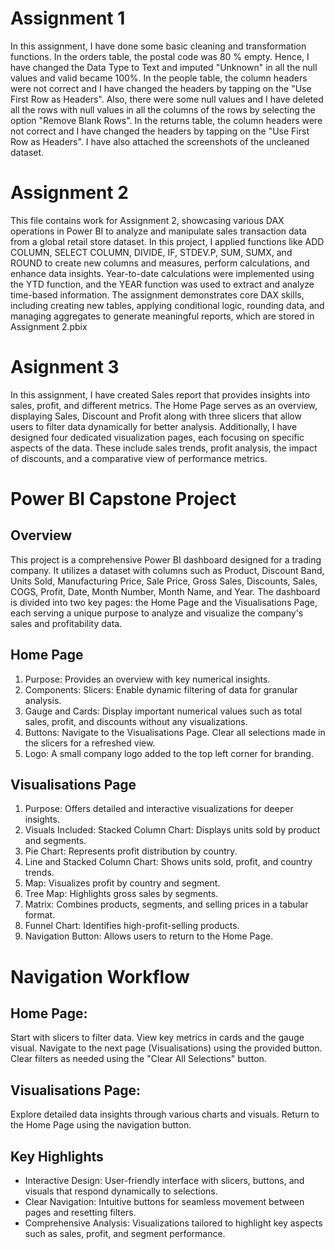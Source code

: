 # Assignment 1
In this assignment, I have done some basic cleaning and transformation functions. In the orders table, the postal code was 80 % empty. Hence, I have changed the Data Type to Text and imputed "Unknown" in all the null values and valid became 100%. In the people table, the column headers were not correct and I have changed the headers by tapping on the "Use First Row as Headers". Also, there were some null values and I have deleted all the rows with null values in all the columns of the rows by selecting the option "Remove Blank Rows". In the returns table,  the column headers were not correct and I have changed the headers by tapping on the "Use First Row as Headers".
I have also attached the screenshots of the uncleaned dataset.
# Assignment 2
This file contains work for Assignment 2, showcasing various DAX operations in Power BI to analyze and manipulate sales transaction data from a global retail store dataset. In this project, I applied functions like ADD COLUMN, SELECT COLUMN, DIVIDE, IF, STDEV.P, SUM, SUMX, and ROUND to create new columns and measures, perform calculations, and enhance data insights. Year-to-date calculations were implemented using the YTD function, and the YEAR function was used to extract and analyze time-based information. The assignment demonstrates core DAX skills, including creating new tables, applying conditional logic, rounding data, and managing aggregates to generate meaningful reports, which are stored in Assignment 2.pbix
# Asignment 3
In this assignment, I have created Sales report that provides insights into sales, profit, and different metrics. The Home Page serves as an overview, displaying Sales, Discount and Profit along with three slicers that allow users to filter data dynamically for better analysis. Additionally, I have designed four dedicated visualization pages, each focusing on specific aspects of the data. These include sales trends, profit analysis, the impact of discounts, and a comparative view of performance metrics. 
# Power BI Capstone Project

## Overview

This project is a comprehensive Power BI dashboard designed for a trading company. It utilizes a dataset with columns such as Product, Discount Band, Units Sold, Manufacturing Price, Sale Price, Gross Sales, Discounts, Sales, COGS, Profit, Date, Month Number, Month Name, and Year. The dashboard is divided into two key pages: the Home Page and the Visualisations Page, each serving a unique purpose to analyze and visualize the company's sales and profitability data.

## Home Page
1) Purpose: Provides an overview with key numerical insights.
2) Components: Slicers: Enable dynamic filtering of data for granular analysis.
3) Gauge and Cards: Display important numerical values such as total sales, profit, and discounts without any visualizations.
4) Buttons: Navigate to the Visualisations Page.
Clear all selections made in the slicers for a refreshed view.
5) Logo: A small company logo added to the top left corner for branding.

## Visualisations Page
1) Purpose: Offers detailed and interactive visualizations for deeper insights.
2) Visuals Included: Stacked Column Chart: Displays units sold by product and segments.
3) Pie Chart: Represents profit distribution by country.
4) Line and Stacked Column Chart: Shows units sold, profit, and country trends.
5) Map: Visualizes profit by country and segment.
6) Tree Map: Highlights gross sales by segments.
7) Matrix: Combines products, segments, and selling prices in a tabular format.
8) Funnel Chart: Identifies high-profit-selling products.
9) Navigation Button: Allows users to return to the Home Page.

# Navigation Workflow
## Home Page:

Start with slicers to filter data.
View key metrics in cards and the gauge visual.
Navigate to the next page (Visualisations) using the provided button.
Clear filters as needed using the "Clear All Selections" button.

## Visualisations Page:

Explore detailed data insights through various charts and visuals.
Return to the Home Page using the navigation button.
## Key Highlights
- Interactive Design: User-friendly interface with slicers, buttons, and visuals that respond dynamically to selections.
- Clear Navigation: Intuitive buttons for seamless movement between pages and resetting filters.
- Comprehensive Analysis: Visualizations tailored to highlight key aspects such as sales, profit, and segment performance.
